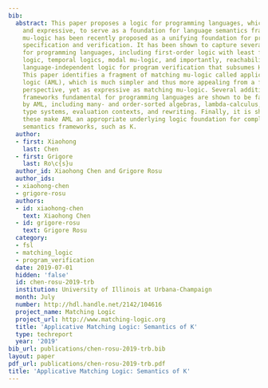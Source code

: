 ```yaml
---
bib:
  abstract: This paper proposes a logic for programming languages, which is both simple
    and expressive, to serve as a foundation for language semantics frameworks. Matching
    mu-logic has been recently proposed as a unifying foundation for programming languages,
    specification and verification. It has been shown to capture several logics important
    for programming languages, including first-order logic with least fixpoints, separation
    logic, temporal logics, modal mu-logic, and importantly, reachability logic, a
    language-independent logic for program verification that subsumes Hoare logic.
    This paper identifies a fragment of matching mu-logic called applicative matching
    logic (AML), which is much simpler and thus more appealing from a foundational
    perspective, yet as expressive as matching mu-logic. Several additional logical
    frameworks fundamental for programming languages are shown to be faithfully captured
    by AML, including many- and order-sorted algebras, lambda-calculus, (dependent)
    type systems, evaluation contexts, and rewriting. Finally, it is shown how all
    these make AML an appropriate underlying logic foundation for complex language
    semantics frameworks, such as K.
  author:
  - first: Xiaohong
    last: Chen
  - first: Grigore
    last: Ro\c{s}u
  author_id: Xiaohong Chen and Grigore Rosu
  author_ids:
  - xiaohong-chen
  - grigore-rosu
  authors:
  - id: xiaohong-chen
    text: Xiaohong Chen
  - id: grigore-rosu
    text: Grigore Rosu
  category:
  - fsl
  - matching_logic
  - program_verification
  date: 2019-07-01
  hidden: 'false'
  id: chen-rosu-2019-trb
  institution: University of Illinois at Urbana-Champaign
  month: July
  number: http://hdl.handle.net/2142/104616
  project_name: Matching Logic
  project_url: http://www.matching-logic.org
  title: 'Applicative Matching Logic: Semantics of K'
  type: techreport
  year: '2019'
bib_url: publications/chen-rosu-2019-trb.bib
layout: paper
pdf_url: publications/chen-rosu-2019-trb.pdf
title: 'Applicative Matching Logic: Semantics of K'
---
```

